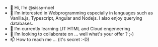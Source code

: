 - 👋 Hi, I’m @sissy-noel
- 👀 I’m interested in Webprogramming especially in languages such as Vanilla.js, Typescript, Angular and Nodejs. I also enjoy querying databases.
- 🌱 I’m currently learning LIT HTML and Cloud engeneering
- 💞️ I’m looking to collaborate on ... well what's your offer ? ;-)
- 📫 How to reach me ... (it's secret :-D)

<!---
sissy-noel/sissy-noel is a ✨ special ✨ repository because its `README.md` (this file) appears on your GitHub profile.
You can click the Preview link to take a look at your changes.
--->
